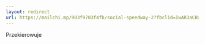 ```yaml
---
layout: redirect
url: https://mailchi.mp/903f9703f4fb/social-speedway-2?fbclid=IwAR3aCBUlYFh94ETlHnFdLSGu4KcdNUoGC5XFRP1151504bYB_cvr1ZTu2JU
---
```


Przekierowuje